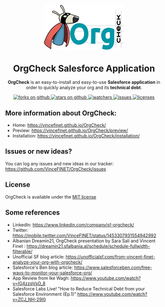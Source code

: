 <div align="center">
  <img src="docs/assets/pngs/Logo+Mascot-v2.png" width="256" alt="OrgCheck Logo" />
  <h1>OrgCheck Salesforce Application</h1>
  <p>
    <b>OrgCheck</b> is an easy-to-install and easy-to-use <b>Salesforce application</b> in order to quickly analyze your org and its <b>technical debt</b>.
  </p>
  <a href="https://github.com/VinceFINET/OrgCheck/network/members">
    <img alt="forks on github" src="https://img.shields.io/github/forks/VinceFINET/OrgCheck?style=flat-square&logoColor=blue">
  </a>
  <a href="https://github.com/VinceFINET/OrgCheck/stargazers">
    <img alt="stars on github" src="https://img.shields.io/github/stars/VinceFINET/OrgCheck?style=flat-square">
  </a>
  <a href="https://github.com/VinceFINET/OrgCheck/watchers">
    <img alt="watchers" src="https://img.shields.io/github/watchers/VinceFINET/OrgCheck?style=flat-square">
  </a>
  <a href="https://github.com/VinceFINET/OrgCheck/issues">
    <img alt="issues" src="https://img.shields.io/github/issues-raw/VinceFINET/OrgCheck?style=flat-square">
  </a>
  <a href="https://opensource.org/licenses/MIT">
    <img alt="licenses" src="https://img.shields.io/badge/License-MIT-yellow.svg">
  </a>
</div>


## More information about OrgCheck:
- Home: https://vincefinet.github.io/OrgCheck/
- Preview: https://vincefinet.github.io/OrgCheck/preview/
- Installation: https://vincefinet.github.io/OrgCheck/installation/


## Issues or new ideas?

You can log any issues and new ideas in our tracker: https://github.com/VinceFINET/OrgCheck/issues


## License

OrgCheck is available under the [MIT license](LICENSE.md)


## Some references
- LinkedIn: https://www.linkedin.com/company/sf-orgcheck/
- Twitter: https://mobile.twitter.com/VinceFINET/status/1453307931554942992
- Albanian Dreamin21, OrgCheck presentation by Sara Sali and Vincent Finet : https://dreamin21.sfalbania.al/schedule/schedule-fullwidth-filterable/
- Unofficial SF blog article: https://unofficialsf.com/from-vincent-finet-analyze-your-org-with-orgcheck/
- Salesforce's Ben blog article: https://www.salesforceben.com/free-ways-to-monitor-your-salesforce-org/
- App Review from Ike Wagh: https://www.youtube.com/watch?v=IG4zzqVsO_8
- Salesforce Labs Live! "How to Reduce Technical Debt from your Salesforce Environment (Ep.1)" https://www.youtube.com/watch?v=ZCJ_NH-29I0
